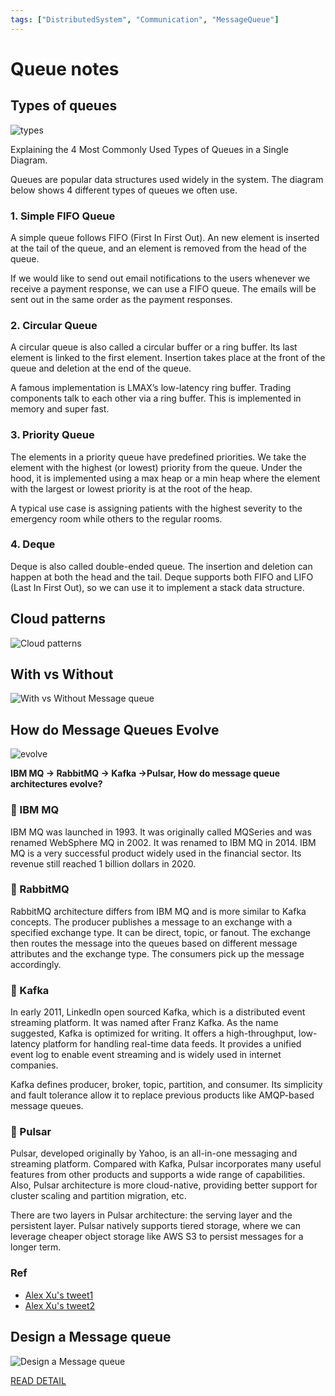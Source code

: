 ```yaml
---
tags: ["DistributedSystem", "Communication", "MessageQueue"]
---
```


# Queue notes 

<TagLinks />

## Types of queues 

![types](https://i.pinimg.com/originals/c9/4d/b5/c94db5ee8dbe814e3077b1acc135db4a.jpg)

Explaining the 4 Most Commonly Used Types of Queues in a Single Diagram.

Queues are popular data structures used widely in the system. The diagram below shows 4 different types of queues we often use.

### 1. Simple FIFO Queue
A simple queue follows FIFO (First In First Out). An new element is inserted at the tail of the queue, and an element is removed from the head of the queue.

If we would like to send out email notifications to the users whenever we receive a payment response, we can use a FIFO queue. The emails will be sent out in the same order as the payment responses.

###  2. Circular Queue
A circular queue is also called a circular buffer or a ring buffer. Its last element is linked to the first element. Insertion takes place at the front of the queue and deletion at the end of the queue.

A famous implementation is LMAX’s low-latency ring buffer. Trading components talk to each other via a ring buffer. This is implemented in memory and super fast.

### 3. Priority Queue
The elements in a priority queue have predefined priorities. We take the element with the highest (or lowest) priority from the queue. Under the hood, it is implemented using a max heap or a min heap where the element with the largest or lowest priority is at the root of the heap.

A typical use case is assigning patients with the highest severity to the emergency room while others to the regular rooms.

### 4. Deque
Deque is also called double-ended queue. The insertion and deletion can happen at both the head and the tail. Deque supports both FIFO and LIFO (Last In First Out), so we can use it to implement a stack data structure.


## Cloud patterns 

![Cloud patterns](https://i.pinimg.com/originals/25/26/5f/25265fe7b5f7229e79f8948f258f692b.gif)

## With vs Without

![With vs Without Message queue](https://i.pinimg.com/originals/20/11/63/2011636b56689eb7f102ff049ecc3cef.jpg)


## How do Message Queues Evolve

![evolve](https://i.pinimg.com/originals/4c/65/43/4c6543127c625d12579e9b930f38b42c.gif)

**IBM MQ -> RabbitMQ -> Kafka ->Pulsar, How do message queue architectures evolve?** 
 
### 🔹 IBM MQ 
IBM MQ was launched in 1993. It was originally called MQSeries and was renamed WebSphere MQ in 2002. It was renamed to IBM MQ in 2014. IBM MQ is a very successful product widely used in the financial sector. Its revenue still reached 1 billion dollars in 2020. 
 
### 🔹 RabbitMQ 
RabbitMQ architecture differs from IBM MQ and is more similar to Kafka concepts. The producer publishes a message to an exchange with a specified exchange type. It can be direct, topic, or fanout. The exchange then routes the message into the queues based on different message attributes and the exchange type. The consumers pick up the message accordingly. 
 
### 🔹 Kafka 
In early 2011, LinkedIn open sourced Kafka, which is a distributed event streaming platform. It was named after Franz Kafka. As the name suggested, Kafka is optimized for writing. It offers a high-throughput, low-latency platform for handling real-time data feeds. It provides a unified event log to enable event streaming and is widely used in internet companies. 
 
Kafka defines producer, broker, topic, partition, and consumer. Its simplicity and fault tolerance allow it to replace previous products like AMQP-based message queues. 
 
### 🔹 Pulsar 
Pulsar, developed originally by Yahoo, is an all-in-one messaging and streaming platform. Compared with Kafka, Pulsar incorporates many useful features from other products and supports a wide range of capabilities. Also, Pulsar architecture is more cloud-native, providing better support for cluster scaling and partition migration, etc. 
 
There are two layers in Pulsar architecture: the serving layer and the persistent layer. Pulsar natively supports tiered storage, where we can leverage cheaper object storage like AWS S3 to persist messages for a longer term. 


### Ref
- [Alex Xu's tweet1](https://twitter.com/alexxubyte/status/1729175223852019723)
- [Alex Xu's tweet2](https://twitter.com/bytebytego/status/1726861680880304638)

## Design a Message queue

![Design a Message queue](https://i.pinimg.com/564x/5c/a8/96/5ca896b3b3c53a9d21361264f15f70fc.jpg)

[READ DETAIL](https://medium.com/javarevisited/top-10-object-oriented-analysis-and-design-interview-questions-and-problems-for-experienced-6c3a53b7cb26)